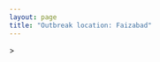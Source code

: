 ```yaml
---
layout: page
title: "Outbreak location: Faizabad"
---
```

<div id="mapid">
<script src="https://buda-magenta.github.io/hazard_map/load_map.js"></script>
><script>
var marker_outbreak = L.marker([26.638076, 82.059024],{"autoPan": true}).addTo(map); marker_outbreak.bindTooltip("Faizabad").openTooltip();

var circle_1 = L.circle([26.838100, 80.934600], {"pane": "markerPane", "color": "red", "fill": true, "fillOpacity": 0.2, "fillRule": "evenodd", "lineCap": "round", "lineJoin": "round", "opacity": 1.0, "radius": 321464, "stroke": true, "weight": 2}).addTo(map);
circle_1.bindTooltip("Lucknow<br>rank: 1<br>hazard index: 0.080366")

var circle_2 = L.circle([25.438130, 81.833800], {"pane": "markerPane", "color": "red", "fill": true, "fillOpacity": 0.2, "fillRule": "evenodd", "lineCap": "round", "lineJoin": "round", "opacity": 1.0, "radius": 312233, "stroke": true, "weight": 2}).addTo(map);
circle_2.bindTooltip("Allahabad<br>rank: 2<br>hazard index: 0.078058")

var circle_3 = L.circle([26.242511, 82.296169], {"pane": "markerPane", "color": "red", "fill": true, "fillOpacity": 0.2, "fillRule": "evenodd", "lineCap": "round", "lineJoin": "round", "opacity": 1.0, "radius": 184666, "stroke": true, "weight": 2}).addTo(map);
circle_3.bindTooltip("Sultanpur<br>rank: 3<br>hazard index: 0.046167")

var circle_4 = L.circle([25.335649, 83.007629], {"pane": "markerPane", "color": "red", "fill": true, "fillOpacity": 0.2, "fillRule": "evenodd", "lineCap": "round", "lineJoin": "round", "opacity": 1.0, "radius": 135820, "stroke": true, "weight": 2}).addTo(map);
circle_4.bindTooltip("Varanasi<br>rank: 4<br>hazard index: 0.033955")

var circle_5 = L.circle([26.460914, 80.321759], {"pane": "markerPane", "color": "red", "fill": true, "fillOpacity": 0.2, "fillRule": "evenodd", "lineCap": "round", "lineJoin": "round", "opacity": 1.0, "radius": 92977, "stroke": true, "weight": 2}).addTo(map);
circle_5.bindTooltip("Kanpur<br>rank: 5<br>hazard index: 0.023244")

var circle_6 = L.circle([28.651718, 77.221939], {"pane": "markerPane", "color": "red", "fill": true, "fillOpacity": 0.2, "fillRule": "evenodd", "lineCap": "round", "lineJoin": "round", "opacity": 1.0, "radius": 74115, "stroke": true, "weight": 2}).addTo(map);
circle_6.bindTooltip("Delhi<br>rank: 6<br>hazard index: 0.018529")

var circle_7 = L.circle([26.724789, 82.793269], {"pane": "markerPane", "color": "red", "fill": true, "fillOpacity": 0.2, "fillRule": "evenodd", "lineCap": "round", "lineJoin": "round", "opacity": 1.0, "radius": 47876, "stroke": true, "weight": 2}).addTo(map);
circle_7.bindTooltip("Basti<br>rank: 7<br>hazard index: 0.011969")

var circle_8 = L.circle([26.439874, 80.018000], {"pane": "markerPane", "color": "red", "fill": true, "fillOpacity": 0.2, "fillRule": "evenodd", "lineCap": "round", "lineJoin": "round", "opacity": 1.0, "radius": 30752, "stroke": true, "weight": 2}).addTo(map);
circle_8.bindTooltip("Akbarpur<br>rank: 8<br>hazard index: 0.007688")

var circle_9 = L.circle([19.075990, 72.877393], {"pane": "markerPane", "color": "red", "fill": true, "fillOpacity": 0.2, "fillRule": "evenodd", "lineCap": "round", "lineJoin": "round", "opacity": 1.0, "radius": 26576, "stroke": true, "weight": 2}).addTo(map);
circle_9.bindTooltip("Mumbai<br>rank: 9<br>hazard index: 0.006644")

var circle_10 = L.circle([28.794068, 79.185930], {"pane": "markerPane", "color": "red", "fill": true, "fillOpacity": 0.2, "fillRule": "evenodd", "lineCap": "round", "lineJoin": "round", "opacity": 1.0, "radius": 24942, "stroke": true, "weight": 2}).addTo(map);
circle_10.bindTooltip("Rampur<br>rank: 10<br>hazard index: 0.006236")

var circle_11 = L.circle([26.022697, 83.028873], {"pane": "markerPane", "color": "red", "fill": true, "fillOpacity": 0.2, "fillRule": "evenodd", "lineCap": "round", "lineJoin": "round", "opacity": 1.0, "radius": 23595, "stroke": true, "weight": 2}).addTo(map);
circle_11.bindTooltip("Azamgarh<br>rank: 11<br>hazard index: 0.005899")

var circle_12 = L.circle([25.795593, 82.488341], {"pane": "markerPane", "color": "red", "fill": true, "fillOpacity": 0.2, "fillRule": "evenodd", "lineCap": "round", "lineJoin": "round", "opacity": 1.0, "radius": 21454, "stroke": true, "weight": 2}).addTo(map);
circle_12.bindTooltip("Jaunpur<br>rank: 12<br>hazard index: 0.005364")

var circle_13 = L.circle([25.954628, 83.647350], {"pane": "markerPane", "color": "red", "fill": true, "fillOpacity": 0.2, "fillRule": "evenodd", "lineCap": "round", "lineJoin": "round", "opacity": 1.0, "radius": 21444, "stroke": true, "weight": 2}).addTo(map);
circle_13.bindTooltip("Maunath Bhanjan<br>rank: 13<br>hazard index: 0.005361")

var circle_14 = L.circle([26.671329, 83.364583], {"pane": "markerPane", "color": "red", "fill": true, "fillOpacity": 0.2, "fillRule": "evenodd", "lineCap": "round", "lineJoin": "round", "opacity": 1.0, "radius": 15128, "stroke": true, "weight": 2}).addTo(map);
circle_14.bindTooltip("Gorakhpur<br>rank: 14<br>hazard index: 0.003782")

var circle_15 = L.circle([25.280733, 83.125128], {"pane": "markerPane", "color": "red", "fill": true, "fillOpacity": 0.2, "fillRule": "evenodd", "lineCap": "round", "lineJoin": "round", "opacity": 1.0, "radius": 10419, "stroke": true, "weight": 2}).addTo(map);
circle_15.bindTooltip("Mughal Sarai<br>rank: 15<br>hazard index: 0.002605")

var circle_16 = L.circle([25.531031, 78.652689], {"pane": "markerPane", "color": "red", "fill": true, "fillOpacity": 0.2, "fillRule": "evenodd", "lineCap": "round", "lineJoin": "round", "opacity": 1.0, "radius": 10018, "stroke": true, "weight": 2}).addTo(map);
circle_16.bindTooltip("Jhansi<br>rank: 16<br>hazard index: 0.002505")

var circle_17 = L.circle([26.250000, 81.250000], {"pane": "markerPane", "color": "red", "fill": true, "fillOpacity": 0.2, "fillRule": "evenodd", "lineCap": "round", "lineJoin": "round", "opacity": 1.0, "radius": 8973, "stroke": true, "weight": 2}).addTo(map);
circle_17.bindTooltip("Rae Bareli<br>rank: 17<br>hazard index: 0.002243")

var circle_18 = L.circle([25.773344, 84.784977], {"pane": "markerPane", "color": "red", "fill": true, "fillOpacity": 0.2, "fillRule": "evenodd", "lineCap": "round", "lineJoin": "round", "opacity": 1.0, "radius": 8472, "stroke": true, "weight": 2}).addTo(map);
circle_18.bindTooltip("Chapra<br>rank: 18<br>hazard index: 0.002118")

var circle_19 = L.circle([28.457876, 79.405571], {"pane": "markerPane", "color": "red", "fill": true, "fillOpacity": 0.2, "fillRule": "evenodd", "lineCap": "round", "lineJoin": "round", "opacity": 1.0, "radius": 7220, "stroke": true, "weight": 2}).addTo(map);
circle_19.bindTooltip("Bareilly<br>rank: 19<br>hazard index: 0.001805")

var circle_20 = L.circle([28.863842, 78.805778], {"pane": "markerPane", "color": "red", "fill": true, "fillOpacity": 0.2, "fillRule": "evenodd", "lineCap": "round", "lineJoin": "round", "opacity": 1.0, "radius": 6287, "stroke": true, "weight": 2}).addTo(map);
circle_20.bindTooltip("Moradabad<br>rank: 20<br>hazard index: 0.001572")

var circle_21 = L.circle([26.575504, 80.613762], {"pane": "markerPane", "color": "red", "fill": true, "fillOpacity": 0.2, "fillRule": "evenodd", "lineCap": "round", "lineJoin": "round", "opacity": 1.0, "radius": 5991, "stroke": true, "weight": 2}).addTo(map);
circle_21.bindTooltip("Unnao<br>rank: 21<br>hazard index: 0.001498")

var circle_22 = L.circle([24.935635, 82.647701], {"pane": "markerPane", "color": "red", "fill": true, "fillOpacity": 0.2, "fillRule": "evenodd", "lineCap": "round", "lineJoin": "round", "opacity": 1.0, "radius": 5987, "stroke": true, "weight": 2}).addTo(map);
circle_22.bindTooltip("Mirzapur<br>rank: 22<br>hazard index: 0.001497")

var circle_23 = L.circle([13.083694, 80.270186], {"pane": "markerPane", "color": "red", "fill": true, "fillOpacity": 0.2, "fillRule": "evenodd", "lineCap": "round", "lineJoin": "round", "opacity": 1.0, "radius": 5464, "stroke": true, "weight": 2}).addTo(map);
circle_23.bindTooltip("Chennai<br>rank: 23<br>hazard index: 0.001366")

var circle_24 = L.circle([25.609324, 85.123525], {"pane": "markerPane", "color": "red", "fill": true, "fillOpacity": 0.2, "fillRule": "evenodd", "lineCap": "round", "lineJoin": "round", "opacity": 1.0, "radius": 4683, "stroke": true, "weight": 2}).addTo(map);
circle_24.bindTooltip("Patna<br>rank: 24<br>hazard index: 0.001171")

var circle_25 = L.circle([26.055318, 82.993139], {"pane": "markerPane", "color": "red", "fill": true, "fillOpacity": 0.2, "fillRule": "evenodd", "lineCap": "round", "lineJoin": "round", "opacity": 1.0, "radius": 4427, "stroke": true, "weight": 2}).addTo(map);
circle_25.bindTooltip("Nizamabad<br>rank: 25<br>hazard index: 0.001107")

var circle_26 = L.circle([25.877933, 84.119959], {"pane": "markerPane", "color": "red", "fill": true, "fillOpacity": 0.2, "fillRule": "evenodd", "lineCap": "round", "lineJoin": "round", "opacity": 1.0, "radius": 4348, "stroke": true, "weight": 2}).addTo(map);
circle_26.bindTooltip("Ballia<br>rank: 26<br>hazard index: 0.001087")

var circle_27 = L.circle([27.109667, 81.918329], {"pane": "markerPane", "color": "red", "fill": true, "fillOpacity": 0.2, "fillRule": "evenodd", "lineCap": "round", "lineJoin": "round", "opacity": 1.0, "radius": 4125, "stroke": true, "weight": 2}).addTo(map);
circle_27.bindTooltip("Gonda<br>rank: 27<br>hazard index: 0.001031")

var circle_28 = L.circle([19.194329, 72.970178], {"pane": "markerPane", "color": "red", "fill": true, "fillOpacity": 0.2, "fillRule": "evenodd", "lineCap": "round", "lineJoin": "round", "opacity": 1.0, "radius": 3873, "stroke": true, "weight": 2}).addTo(map);
circle_28.bindTooltip("Thane<br>rank: 28<br>hazard index: 0.000968")

var circle_29 = L.circle([23.160894, 79.949770], {"pane": "markerPane", "color": "red", "fill": true, "fillOpacity": 0.2, "fillRule": "evenodd", "lineCap": "round", "lineJoin": "round", "opacity": 1.0, "radius": 3476, "stroke": true, "weight": 2}).addTo(map);
circle_29.bindTooltip("Jabalpur<br>rank: 29<br>hazard index: 0.000869")

var circle_30 = L.circle([26.269721, 82.994425], {"pane": "markerPane", "color": "red", "fill": true, "fillOpacity": 0.2, "fillRule": "evenodd", "lineCap": "round", "lineJoin": "round", "opacity": 1.0, "radius": 3345, "stroke": true, "weight": 2}).addTo(map);
circle_30.bindTooltip("Burhanpur<br>rank: 30<br>hazard index: 0.000836")

var circle_31 = L.circle([20.011247, 73.790236], {"pane": "markerPane", "color": "red", "fill": true, "fillOpacity": 0.2, "fillRule": "evenodd", "lineCap": "round", "lineJoin": "round", "opacity": 1.0, "radius": 3166, "stroke": true, "weight": 2}).addTo(map);
circle_31.bindTooltip("Nashik<br>rank: 31<br>hazard index: 0.000792")

var circle_32 = L.circle([27.985060, 80.753845], {"pane": "markerPane", "color": "red", "fill": true, "fillOpacity": 0.2, "fillRule": "evenodd", "lineCap": "round", "lineJoin": "round", "opacity": 1.0, "radius": 2893, "stroke": true, "weight": 2}).addTo(map);
circle_32.bindTooltip("Lakhimpur<br>rank: 32<br>hazard index: 0.000723")

var circle_33 = L.circle([26.423847, 83.762732], {"pane": "markerPane", "color": "red", "fill": true, "fillOpacity": 0.2, "fillRule": "evenodd", "lineCap": "round", "lineJoin": "round", "opacity": 1.0, "radius": 2839, "stroke": true, "weight": 2}).addTo(map);
circle_33.bindTooltip("Deoria<br>rank: 33<br>hazard index: 0.000710")

var circle_34 = L.circle([21.149813, 79.082056], {"pane": "markerPane", "color": "red", "fill": true, "fillOpacity": 0.2, "fillRule": "evenodd", "lineCap": "round", "lineJoin": "round", "opacity": 1.0, "radius": 2813, "stroke": true, "weight": 2}).addTo(map);
circle_34.bindTooltip("Nagpur<br>rank: 34<br>hazard index: 0.000703")

var circle_35 = L.circle([25.603508, 83.507454], {"pane": "markerPane", "color": "red", "fill": true, "fillOpacity": 0.2, "fillRule": "evenodd", "lineCap": "round", "lineJoin": "round", "opacity": 1.0, "radius": 2765, "stroke": true, "weight": 2}).addTo(map);
circle_35.bindTooltip("Ghazipur<br>rank: 35<br>hazard index: 0.000691")

var circle_36 = L.circle([25.843539, 80.918004], {"pane": "markerPane", "color": "red", "fill": true, "fillOpacity": 0.2, "fillRule": "evenodd", "lineCap": "round", "lineJoin": "round", "opacity": 1.0, "radius": 2763, "stroke": true, "weight": 2}).addTo(map);
circle_36.bindTooltip("Fatehpur<br>rank: 36<br>hazard index: 0.000691")

var circle_37 = L.circle([26.148658, 85.340013], {"pane": "markerPane", "color": "red", "fill": true, "fillOpacity": 0.2, "fillRule": "evenodd", "lineCap": "round", "lineJoin": "round", "opacity": 1.0, "radius": 2721, "stroke": true, "weight": 2}).addTo(map);
circle_37.bindTooltip("Muzaffarpur<br>rank: 37<br>hazard index: 0.000680")

var circle_38 = L.circle([25.264902, 82.985787], {"pane": "markerPane", "color": "red", "fill": true, "fillOpacity": 0.2, "fillRule": "evenodd", "lineCap": "round", "lineJoin": "round", "opacity": 1.0, "radius": 2686, "stroke": true, "weight": 2}).addTo(map);
circle_38.bindTooltip("Morvi<br>rank: 38<br>hazard index: 0.000672")

var circle_39 = L.circle([27.733696, 81.477321], {"pane": "markerPane", "color": "red", "fill": true, "fillOpacity": 0.2, "fillRule": "evenodd", "lineCap": "round", "lineJoin": "round", "opacity": 1.0, "radius": 2655, "stroke": true, "weight": 2}).addTo(map);
circle_39.bindTooltip("Bahraich<br>rank: 39<br>hazard index: 0.000664")

var circle_40 = L.circle([24.500000, 81.000000], {"pane": "markerPane", "color": "red", "fill": true, "fillOpacity": 0.2, "fillRule": "evenodd", "lineCap": "round", "lineJoin": "round", "opacity": 1.0, "radius": 2638, "stroke": true, "weight": 2}).addTo(map);
circle_40.bindTooltip("Satna<br>rank: 40<br>hazard index: 0.000660")

var circle_41 = L.circle([27.912633, 79.746563], {"pane": "markerPane", "color": "red", "fill": true, "fillOpacity": 0.2, "fillRule": "evenodd", "lineCap": "round", "lineJoin": "round", "opacity": 1.0, "radius": 2620, "stroke": true, "weight": 2}).addTo(map);
circle_41.bindTooltip("Shahjahanpur<br>rank: 41<br>hazard index: 0.000655")

var circle_42 = L.circle([27.504639, 80.829466], {"pane": "markerPane", "color": "red", "fill": true, "fillOpacity": 0.2, "fillRule": "evenodd", "lineCap": "round", "lineJoin": "round", "opacity": 1.0, "radius": 2529, "stroke": true, "weight": 2}).addTo(map);
circle_42.bindTooltip("Sitapur<br>rank: 42<br>hazard index: 0.000632")

var circle_43 = L.circle([25.895924, 82.437716], {"pane": "markerPane", "color": "red", "fill": true, "fillOpacity": 0.2, "fillRule": "evenodd", "lineCap": "round", "lineJoin": "round", "opacity": 1.0, "radius": 2502, "stroke": true, "weight": 2}).addTo(map);
circle_43.bindTooltip("Badlapur<br>rank: 43<br>hazard index: 0.000626")

var circle_44 = L.circle([25.572433, 83.609605], {"pane": "markerPane", "color": "red", "fill": true, "fillOpacity": 0.2, "fillRule": "evenodd", "lineCap": "round", "lineJoin": "round", "opacity": 1.0, "radius": 2411, "stroke": true, "weight": 2}).addTo(map);
circle_44.bindTooltip("Medinipur<br>rank: 44<br>hazard index: 0.000603")

var circle_45 = L.circle([23.795281, 86.430964], {"pane": "markerPane", "color": "red", "fill": true, "fillOpacity": 0.2, "fillRule": "evenodd", "lineCap": "round", "lineJoin": "round", "opacity": 1.0, "radius": 2032, "stroke": true, "weight": 2}).addTo(map);
circle_45.bindTooltip("Dhanbad<br>rank: 45<br>hazard index: 0.000508")

var circle_46 = L.circle([27.437194, 79.489129], {"pane": "markerPane", "color": "red", "fill": true, "fillOpacity": 0.2, "fillRule": "evenodd", "lineCap": "round", "lineJoin": "round", "opacity": 1.0, "radius": 1923, "stroke": true, "weight": 2}).addTo(map);
circle_46.bindTooltip("Farrukhabad<br>rank: 46<br>hazard index: 0.000481")

var circle_47 = L.circle([25.720581, 85.255560], {"pane": "markerPane", "color": "red", "fill": true, "fillOpacity": 0.2, "fillRule": "evenodd", "lineCap": "round", "lineJoin": "round", "opacity": 1.0, "radius": 1896, "stroke": true, "weight": 2}).addTo(map);
circle_47.bindTooltip("Hajipur<br>rank: 47<br>hazard index: 0.000474")

var circle_48 = L.circle([22.541418, 88.357691], {"pane": "markerPane", "color": "red", "fill": true, "fillOpacity": 0.2, "fillRule": "evenodd", "lineCap": "round", "lineJoin": "round", "opacity": 1.0, "radius": 1596, "stroke": true, "weight": 2}).addTo(map);
circle_48.bindTooltip("Kolkata<br>rank: 48<br>hazard index: 0.000399")

var circle_49 = L.circle([26.083143, 86.032571], {"pane": "markerPane", "color": "red", "fill": true, "fillOpacity": 0.2, "fillRule": "evenodd", "lineCap": "round", "lineJoin": "round", "opacity": 1.0, "radius": 1594, "stroke": true, "weight": 2}).addTo(map);
circle_49.bindTooltip("Darbhanga<br>rank: 49<br>hazard index: 0.000399")

var circle_50 = L.circle([28.740613, 77.835426], {"pane": "markerPane", "color": "red", "fill": true, "fillOpacity": 0.2, "fillRule": "evenodd", "lineCap": "round", "lineJoin": "round", "opacity": 1.0, "radius": 1586, "stroke": true, "weight": 2}).addTo(map);
circle_50.bindTooltip("Hapur<br>rank: 50<br>hazard index: 0.000397")

var circle_51 = L.circle([27.209822, 79.048137], {"pane": "markerPane", "color": "red", "fill": true, "fillOpacity": 0.2, "fillRule": "evenodd", "lineCap": "round", "lineJoin": "round", "opacity": 1.0, "radius": 1505, "stroke": true, "weight": 2}).addTo(map);
circle_51.bindTooltip("Mainpuri<br>rank: 51<br>hazard index: 0.000376")

var circle_52 = L.circle([25.476300, 80.339500], {"pane": "markerPane", "color": "red", "fill": true, "fillOpacity": 0.2, "fillRule": "evenodd", "lineCap": "round", "lineJoin": "round", "opacity": 1.0, "radius": 1385, "stroke": true, "weight": 2}).addTo(map);
circle_52.bindTooltip("Banda<br>rank: 52<br>hazard index: 0.000346")

var circle_53 = L.circle([25.560900, 87.647654], {"pane": "markerPane", "color": "red", "fill": true, "fillOpacity": 0.2, "fillRule": "evenodd", "lineCap": "round", "lineJoin": "round", "opacity": 1.0, "radius": 1317, "stroke": true, "weight": 2}).addTo(map);
circle_53.bindTooltip("Katihar<br>rank: 53<br>hazard index: 0.000329")

var circle_54 = L.circle([24.759267, 81.655000], {"pane": "markerPane", "color": "red", "fill": true, "fillOpacity": 0.2, "fillRule": "evenodd", "lineCap": "round", "lineJoin": "round", "opacity": 1.0, "radius": 1272, "stroke": true, "weight": 2}).addTo(map);
circle_54.bindTooltip("Rewa<br>rank: 54<br>hazard index: 0.000318")

var circle_55 = L.circle([24.197443, 82.666145], {"pane": "markerPane", "color": "red", "fill": true, "fillOpacity": 0.2, "fillRule": "evenodd", "lineCap": "round", "lineJoin": "round", "opacity": 1.0, "radius": 1248, "stroke": true, "weight": 2}).addTo(map);
circle_55.bindTooltip("Singrauli<br>rank: 55<br>hazard index: 0.000312")

var circle_56 = L.circle([16.508759, 80.618510], {"pane": "markerPane", "color": "red", "fill": true, "fillOpacity": 0.2, "fillRule": "evenodd", "lineCap": "round", "lineJoin": "round", "opacity": 1.0, "radius": 1223, "stroke": true, "weight": 2}).addTo(map);
circle_56.bindTooltip("Vijayawada<br>rank: 56<br>hazard index: 0.000306")

var circle_57 = L.circle([12.979120, 77.591300], {"pane": "markerPane", "color": "red", "fill": true, "fillOpacity": 0.2, "fillRule": "evenodd", "lineCap": "round", "lineJoin": "round", "opacity": 1.0, "radius": 1201, "stroke": true, "weight": 2}).addTo(map);
circle_57.bindTooltip("Bangalore<br>rank: 57<br>hazard index: 0.000300")

var circle_58 = L.circle([28.753900, 77.399900], {"pane": "markerPane", "color": "red", "fill": true, "fillOpacity": 0.2, "fillRule": "evenodd", "lineCap": "round", "lineJoin": "round", "opacity": 1.0, "radius": 1158, "stroke": true, "weight": 2}).addTo(map);
circle_58.bindTooltip("Khora<br>rank: 58<br>hazard index: 0.000290")

var circle_59 = L.circle([18.521428, 73.854454], {"pane": "markerPane", "color": "red", "fill": true, "fillOpacity": 0.2, "fillRule": "evenodd", "lineCap": "round", "lineJoin": "round", "opacity": 1.0, "radius": 1108, "stroke": true, "weight": 2}).addTo(map);
circle_59.bindTooltip("Pune<br>rank: 59<br>hazard index: 0.000277")

var circle_60 = L.circle([26.915458, 75.818982], {"pane": "markerPane", "color": "red", "fill": true, "fillOpacity": 0.2, "fillRule": "evenodd", "lineCap": "round", "lineJoin": "round", "opacity": 1.0, "radius": 1097, "stroke": true, "weight": 2}).addTo(map);
circle_60.bindTooltip("Jaipur<br>rank: 60<br>hazard index: 0.000274")

var circle_61 = L.circle([29.214460, 79.527918], {"pane": "markerPane", "color": "red", "fill": true, "fillOpacity": 0.2, "fillRule": "evenodd", "lineCap": "round", "lineJoin": "round", "opacity": 1.0, "radius": 1091, "stroke": true, "weight": 2}).addTo(map);
circle_61.bindTooltip("Haldwani<br>rank: 61<br>hazard index: 0.000273")

var circle_62 = L.circle([27.338577, 80.097526], {"pane": "markerPane", "color": "red", "fill": true, "fillOpacity": 0.2, "fillRule": "evenodd", "lineCap": "round", "lineJoin": "round", "opacity": 1.0, "radius": 1085, "stroke": true, "weight": 2}).addTo(map);
circle_62.bindTooltip("Hardoi<br>rank: 62<br>hazard index: 0.000271")

var circle_63 = L.circle([28.428262, 77.002700], {"pane": "markerPane", "color": "red", "fill": true, "fillOpacity": 0.2, "fillRule": "evenodd", "lineCap": "round", "lineJoin": "round", "opacity": 1.0, "radius": 1047, "stroke": true, "weight": 2}).addTo(map);
circle_63.bindTooltip("Gurgaon<br>rank: 63<br>hazard index: 0.000262")

var circle_64 = L.circle([24.796436, 85.007956], {"pane": "markerPane", "color": "red", "fill": true, "fillOpacity": 0.2, "fillRule": "evenodd", "lineCap": "round", "lineJoin": "round", "opacity": 1.0, "radius": 1027, "stroke": true, "weight": 2}).addTo(map);
circle_64.bindTooltip("Gaya<br>rank: 64<br>hazard index: 0.000257")

var circle_65 = L.circle([25.623457, 84.596839], {"pane": "markerPane", "color": "red", "fill": true, "fillOpacity": 0.2, "fillRule": "evenodd", "lineCap": "round", "lineJoin": "round", "opacity": 1.0, "radius": 1001, "stroke": true, "weight": 2}).addTo(map);
circle_65.bindTooltip("Arrah<br>rank: 65<br>hazard index: 0.000250")

var circle_66 = L.circle([10.804973, 78.687030], {"pane": "markerPane", "color": "red", "fill": true, "fillOpacity": 0.2, "fillRule": "evenodd", "lineCap": "round", "lineJoin": "round", "opacity": 1.0, "radius": 988, "stroke": true, "weight": 2}).addTo(map);
circle_66.bindTooltip("Tiruchirappalli<br>rank: 66<br>hazard index: 0.000247")

var circle_67 = L.circle([27.633333, 77.583333], {"pane": "markerPane", "color": "red", "fill": true, "fillOpacity": 0.2, "fillRule": "evenodd", "lineCap": "round", "lineJoin": "round", "opacity": 1.0, "radius": 981, "stroke": true, "weight": 2}).addTo(map);
circle_67.bindTooltip("Mathura<br>rank: 67<br>hazard index: 0.000245")

var circle_68 = L.circle([28.969640, 79.379747], {"pane": "markerPane", "color": "red", "fill": true, "fillOpacity": 0.2, "fillRule": "evenodd", "lineCap": "round", "lineJoin": "round", "opacity": 1.0, "radius": 979, "stroke": true, "weight": 2}).addTo(map);
circle_68.bindTooltip("Rudrapur City<br>rank: 68<br>hazard index: 0.000245")

var circle_69 = L.circle([28.402979, 77.310384], {"pane": "markerPane", "color": "red", "fill": true, "fillOpacity": 0.2, "fillRule": "evenodd", "lineCap": "round", "lineJoin": "round", "opacity": 1.0, "radius": 961, "stroke": true, "weight": 2}).addTo(map);
circle_69.bindTooltip("Faridabad<br>rank: 69<br>hazard index: 0.000240")

var circle_70 = L.circle([30.909016, 75.851601], {"pane": "markerPane", "color": "red", "fill": true, "fillOpacity": 0.2, "fillRule": "evenodd", "lineCap": "round", "lineJoin": "round", "opacity": 1.0, "radius": 912, "stroke": true, "weight": 2}).addTo(map);
circle_70.bindTooltip("Ludhiana<br>rank: 70<br>hazard index: 0.000228")

var circle_71 = L.circle([25.562071, 84.015672], {"pane": "markerPane", "color": "red", "fill": true, "fillOpacity": 0.2, "fillRule": "evenodd", "lineCap": "round", "lineJoin": "round", "opacity": 1.0, "radius": 884, "stroke": true, "weight": 2}).addTo(map);
circle_71.bindTooltip("Buxar<br>rank: 71<br>hazard index: 0.000221")

var circle_72 = L.circle([25.623400, 85.041700], {"pane": "markerPane", "color": "red", "fill": true, "fillOpacity": 0.2, "fillRule": "evenodd", "lineCap": "round", "lineJoin": "round", "opacity": 1.0, "radius": 823, "stroke": true, "weight": 2}).addTo(map);
circle_72.bindTooltip("Dinapur Nizamat<br>rank: 72<br>hazard index: 0.000206")

var circle_73 = L.circle([28.570784, 77.327107], {"pane": "markerPane", "color": "red", "fill": true, "fillOpacity": 0.2, "fillRule": "evenodd", "lineCap": "round", "lineJoin": "round", "opacity": 1.0, "radius": 814, "stroke": true, "weight": 2}).addTo(map);
circle_73.bindTooltip("Noida<br>rank: 73<br>hazard index: 0.000204")

var circle_74 = L.circle([22.801519, 86.202958], {"pane": "markerPane", "color": "red", "fill": true, "fillOpacity": 0.2, "fillRule": "evenodd", "lineCap": "round", "lineJoin": "round", "opacity": 1.0, "radius": 798, "stroke": true, "weight": 2}).addTo(map);
circle_74.bindTooltip("Jamshedpur<br>rank: 74<br>hazard index: 0.000200")

var circle_75 = L.circle([28.901090, 76.580193], {"pane": "markerPane", "color": "red", "fill": true, "fillOpacity": 0.2, "fillRule": "evenodd", "lineCap": "round", "lineJoin": "round", "opacity": 1.0, "radius": 762, "stroke": true, "weight": 2}).addTo(map);
circle_75.bindTooltip("Rohtak<br>rank: 75<br>hazard index: 0.000191")

var circle_76 = L.circle([29.988077, 77.508130], {"pane": "markerPane", "color": "red", "fill": true, "fillOpacity": 0.2, "fillRule": "evenodd", "lineCap": "round", "lineJoin": "round", "opacity": 1.0, "radius": 746, "stroke": true, "weight": 2}).addTo(map);
circle_76.bindTooltip("Saharanpur<br>rank: 76<br>hazard index: 0.000187")

var circle_77 = L.circle([17.980609, 79.598212], {"pane": "markerPane", "color": "red", "fill": true, "fillOpacity": 0.2, "fillRule": "evenodd", "lineCap": "round", "lineJoin": "round", "opacity": 1.0, "radius": 723, "stroke": true, "weight": 2}).addTo(map);
circle_77.bindTooltip("Warangal<br>rank: 77<br>hazard index: 0.000181")

var circle_78 = L.circle([29.000653, 77.768229], {"pane": "markerPane", "color": "red", "fill": true, "fillOpacity": 0.2, "fillRule": "evenodd", "lineCap": "round", "lineJoin": "round", "opacity": 1.0, "radius": 713, "stroke": true, "weight": 2}).addTo(map);
circle_78.bindTooltip("Meerut<br>rank: 78<br>hazard index: 0.000178")

var circle_79 = L.circle([23.370035, 85.325013], {"pane": "markerPane", "color": "red", "fill": true, "fillOpacity": 0.2, "fillRule": "evenodd", "lineCap": "round", "lineJoin": "round", "opacity": 1.0, "radius": 705, "stroke": true, "weight": 2}).addTo(map);
circle_79.bindTooltip("Ranchi<br>rank: 79<br>hazard index: 0.000176")

var circle_80 = L.circle([17.388786, 78.461065], {"pane": "markerPane", "color": "red", "fill": true, "fillOpacity": 0.2, "fillRule": "evenodd", "lineCap": "round", "lineJoin": "round", "opacity": 1.0, "radius": 669, "stroke": true, "weight": 2}).addTo(map);
circle_80.bindTooltip("Hyderabad<br>rank: 80<br>hazard index: 0.000167")

var circle_81 = L.circle([21.237947, 81.633683], {"pane": "markerPane", "color": "red", "fill": true, "fillOpacity": 0.2, "fillRule": "evenodd", "lineCap": "round", "lineJoin": "round", "opacity": 1.0, "radius": 634, "stroke": true, "weight": 2}).addTo(map);
circle_81.bindTooltip("Raipur<br>rank: 81<br>hazard index: 0.000159")

var circle_82 = L.circle([27.059011, 84.206464], {"pane": "markerPane", "color": "red", "fill": true, "fillOpacity": 0.2, "fillRule": "evenodd", "lineCap": "round", "lineJoin": "round", "opacity": 1.0, "radius": 616, "stroke": true, "weight": 2}).addTo(map);
circle_82.bindTooltip("Bagaha<br>rank: 82<br>hazard index: 0.000154")

var circle_83 = L.circle([27.175255, 78.009816], {"pane": "markerPane", "color": "red", "fill": true, "fillOpacity": 0.2, "fillRule": "evenodd", "lineCap": "round", "lineJoin": "round", "opacity": 1.0, "radius": 580, "stroke": true, "weight": 2}).addTo(map);
circle_83.bindTooltip("Agra<br>rank: 83<br>hazard index: 0.000145")

var circle_84 = L.circle([26.298638, 87.953148], {"pane": "markerPane", "color": "red", "fill": true, "fillOpacity": 0.2, "fillRule": "evenodd", "lineCap": "round", "lineJoin": "round", "opacity": 1.0, "radius": 578, "stroke": true, "weight": 2}).addTo(map);
circle_84.bindTooltip("Kishanganj<br>rank: 84<br>hazard index: 0.000145")

var circle_85 = L.circle([27.876990, 78.137290], {"pane": "markerPane", "color": "red", "fill": true, "fillOpacity": 0.2, "fillRule": "evenodd", "lineCap": "round", "lineJoin": "round", "opacity": 1.0, "radius": 519, "stroke": true, "weight": 2}).addTo(map);
circle_85.bindTooltip("Aligarh<br>rank: 85<br>hazard index: 0.000130")

var circle_86 = L.circle([24.700385, 78.518668], {"pane": "markerPane", "color": "red", "fill": true, "fillOpacity": 0.2, "fillRule": "evenodd", "lineCap": "round", "lineJoin": "round", "opacity": 1.0, "radius": 501, "stroke": true, "weight": 2}).addTo(map);
circle_86.bindTooltip("Lalitpur<br>rank: 86<br>hazard index: 0.000125")

var circle_87 = L.circle([26.716413, 88.430992], {"pane": "markerPane", "color": "red", "fill": true, "fillOpacity": 0.2, "fillRule": "evenodd", "lineCap": "round", "lineJoin": "round", "opacity": 1.0, "radius": 497, "stroke": true, "weight": 2}).addTo(map);
circle_87.bindTooltip("Siliguri<br>rank: 87<br>hazard index: 0.000124")

var circle_88 = L.circle([30.733442, 76.779714], {"pane": "markerPane", "color": "red", "fill": true, "fillOpacity": 0.2, "fillRule": "evenodd", "lineCap": "round", "lineJoin": "round", "opacity": 1.0, "radius": 482, "stroke": true, "weight": 2}).addTo(map);
circle_88.bindTooltip("Chandigarh<br>rank: 88<br>hazard index: 0.000121")

var circle_89 = L.circle([23.021624, 72.579707], {"pane": "markerPane", "color": "red", "fill": true, "fillOpacity": 0.2, "fillRule": "evenodd", "lineCap": "round", "lineJoin": "round", "opacity": 1.0, "radius": 480, "stroke": true, "weight": 2}).addTo(map);
circle_89.bindTooltip("Ahmedabad<br>rank: 89<br>hazard index: 0.000120")

var circle_90 = L.circle([19.169335, 77.311013], {"pane": "markerPane", "color": "red", "fill": true, "fillOpacity": 0.2, "fillRule": "evenodd", "lineCap": "round", "lineJoin": "round", "opacity": 1.0, "radius": 466, "stroke": true, "weight": 2}).addTo(map);
circle_90.bindTooltip("Nanded Waghala<br>rank: 90<br>hazard index: 0.000117")

var circle_91 = L.circle([21.170200, 72.831100], {"pane": "markerPane", "color": "red", "fill": true, "fillOpacity": 0.2, "fillRule": "evenodd", "lineCap": "round", "lineJoin": "round", "opacity": 1.0, "radius": 456, "stroke": true, "weight": 2}).addTo(map);
circle_91.bindTooltip("Surat<br>rank: 91<br>hazard index: 0.000114")

var circle_92 = L.circle([30.325565, 78.043681], {"pane": "markerPane", "color": "red", "fill": true, "fillOpacity": 0.2, "fillRule": "evenodd", "lineCap": "round", "lineJoin": "round", "opacity": 1.0, "radius": 450, "stroke": true, "weight": 2}).addTo(map);
circle_92.bindTooltip("Dehradun<br>rank: 92<br>hazard index: 0.000113")

var circle_93 = L.circle([19.261944, 73.194760], {"pane": "markerPane", "color": "red", "fill": true, "fillOpacity": 0.2, "fillRule": "evenodd", "lineCap": "round", "lineJoin": "round", "opacity": 1.0, "radius": 437, "stroke": true, "weight": 2}).addTo(map);
circle_93.bindTooltip("Ulhas Nagar<br>rank: 93<br>hazard index: 0.000109")

var circle_94 = L.circle([29.003314, 77.016732], {"pane": "markerPane", "color": "red", "fill": true, "fillOpacity": 0.2, "fillRule": "evenodd", "lineCap": "round", "lineJoin": "round", "opacity": 1.0, "radius": 425, "stroke": true, "weight": 2}).addTo(map);
circle_94.bindTooltip("Sonipat<br>rank: 94<br>hazard index: 0.000106")

var circle_95 = L.circle([26.131004, 84.391257], {"pane": "markerPane", "color": "red", "fill": true, "fillOpacity": 0.2, "fillRule": "evenodd", "lineCap": "round", "lineJoin": "round", "opacity": 1.0, "radius": 423, "stroke": true, "weight": 2}).addTo(map);
circle_95.bindTooltip("Siwan<br>rank: 95<br>hazard index: 0.000106")

var circle_96 = L.circle([28.733400, 77.298600], {"pane": "markerPane", "color": "red", "fill": true, "fillOpacity": 0.2, "fillRule": "evenodd", "lineCap": "round", "lineJoin": "round", "opacity": 1.0, "radius": 423, "stroke": true, "weight": 2}).addTo(map);
circle_96.bindTooltip("Loni<br>rank: 96<br>hazard index: 0.000106")

var circle_97 = L.circle([26.718324, 79.090254], {"pane": "markerPane", "color": "red", "fill": true, "fillOpacity": 0.2, "fillRule": "evenodd", "lineCap": "round", "lineJoin": "round", "opacity": 1.0, "radius": 422, "stroke": true, "weight": 2}).addTo(map);
circle_97.bindTooltip("Etawah<br>rank: 97<br>hazard index: 0.000106")

var circle_98 = L.circle([29.211757, 78.961731], {"pane": "markerPane", "color": "red", "fill": true, "fillOpacity": 0.2, "fillRule": "evenodd", "lineCap": "round", "lineJoin": "round", "opacity": 1.0, "radius": 416, "stroke": true, "weight": 2}).addTo(map);
circle_98.bindTooltip("Kashipur<br>rank: 98<br>hazard index: 0.000104")

var circle_99 = L.circle([25.196826, 76.000893], {"pane": "markerPane", "color": "red", "fill": true, "fillOpacity": 0.2, "fillRule": "evenodd", "lineCap": "round", "lineJoin": "round", "opacity": 1.0, "radius": 413, "stroke": true, "weight": 2}).addTo(map);
circle_99.bindTooltip("Kota<br>rank: 99<br>hazard index: 0.000103")

var circle_100 = L.circle([25.286698, 87.132254], {"pane": "markerPane", "color": "red", "fill": true, "fillOpacity": 0.2, "fillRule": "evenodd", "lineCap": "round", "lineJoin": "round", "opacity": 1.0, "radius": 401, "stroke": true, "weight": 2}).addTo(map);
circle_100.bindTooltip("Bhagalpur<br>rank: 100<br>hazard index: 0.000100")
</script>
</div>